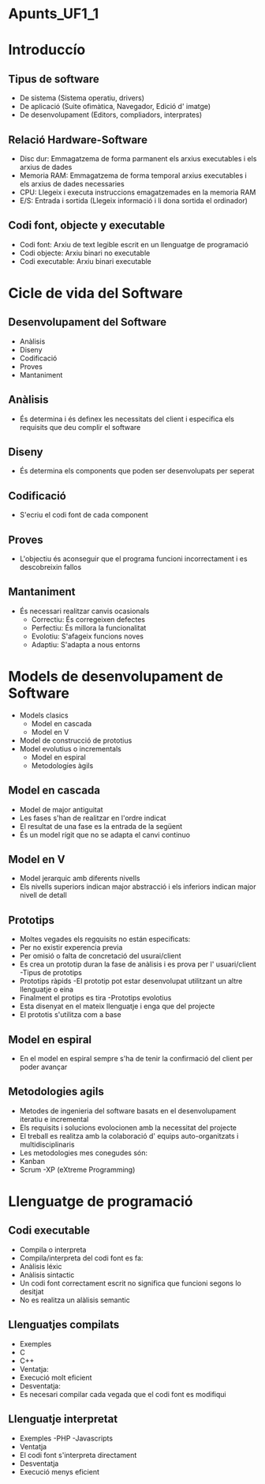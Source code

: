 # Apunts_UF1_1

# Introduccío

## Tipus de software

 - De sistema (Sistema operatiu, drivers)
 - De aplicació (Suite ofimàtica, Navegador, Edició d' imatge)
 - De desenvolupament (Editors, compliadors, interprates)
 
 ## Relació Hardware-Software
 
 - Disc dur: Emmagatzema de forma parmanent els arxius executables i els arxius de dades
 - Memoria RAM: Emmagatzema de forma temporal arxius executables i els arxius de dades necessaries
 - CPU: Llegeix i executa instruccions emagatzemades en la memoria RAM
 - E/S: Entrada i sortida (Llegeix informació i li dona sortida el ordinador)

## Codi font, objecte y executable

- Codi font: Arxiu de text legible escrit en un llenguatge de programació
- Codi objecte: Arxiu binari no executable
- Codi executable: Arxiu binari executable

# Cicle de vida del Software

## Desenvolupament del Software

- Anàlisis
- Diseny
- Codificació
- Proves
- Mantaniment

## Anàlisis

- És determina i és definex les necessitats del client i especifica els requisits que deu complir el software

## Diseny

- És determina els components que poden ser desenvolupats per seperat

## Codificació

- S'ecriu el codi font de cada component

## Proves

- L'objectiu és aconseguir que el programa funcioni incorrectament i es descobreixin fallos

## Mantaniment

- És necessari realitzar canvis ocasionals
  - Correctiu: És corregeixen defectes
  - Perfectiu: És millora la funcionalitat
  - Evolotiu: S'afageix funcions noves
  - Adaptiu: S'adapta a nous entorns

# Models de desenvolupament de Software

- Models clasics
  - Model en cascada
  - Model en V
- Model de construcció de prototius
- Model evolutius o incrementals
  - Model en espiral
  - Metodologíes àgils
  
## Model en cascada

- Model de major antiguitat
- Les fases s'han de realitzar en l'ordre indicat
- El resultat de una fase es la entrada de la següent
- És un model rígit que no se adapta el canvi continuo

## Model en V

- Model jerarquic amb diferents nivells
- Els nivells superiors indican major abstracció i els inferiors indican major nivell de detall

## Prototips

- Moltes vegades els regquisits no están especificats:
 - Per no existir experencia previa
 - Per omisió o falta de concretació del usurai/client
- Es crea un prototip duran la fase de anàlisis i es prova per l' usuari/client
-Tipus de prototips
 - Prototips ràpids
  -El prototip pot estar desenvolupat utilitzant un altre llenguatje o eina
  - Finalment el protips es tira
 -Prototips evolotius
  - Esta disenyat en el mateix llenguatje i enga que del projecte
  - El prototis s'utilitza com a base
## Model en espiral

- En el model en espiral sempre s'ha de tenir la confirmació del client per poder avançar

## Metodologies agils

- Metodes de ingenieria del software basats en el desenvolupament iteratiu e incremental
- Els requisits i solucions evolocionen amb la necessitat del projecte
- El treball es realitza amb la colaboració d' equips auto-organitzats i multidisciplinaris
- Les metodologies mes conegudes són:
 - Kanban
 - Scrum
 -XP (eXtreme Programming)
 
# Llenguatge de programació

## Codi executable

- Compila o interpreta
 - Compila/interpreta del codi font es fa:
  - Anàlisis léxic
  - Anàlisis sintactic
 - Un codi font correctament escrit no significa que funcioni segons lo desitjat
 - No es realitza un alàlisis semantic
 
## Llenguatjes compilats

- Exemples
 - C
 - C++
- Ventatja:
 - Execució molt eficient
- Desventatja:
 - Es necesari compilar cada vegada que el codi font es modifiqui
 
## Llenguatje interpretat

- Exemples
 -PHP
 -Javascripts
- Ventatja
 - El codi font s'interpreta directament
- Desventatja
 - Execució menys eficient
